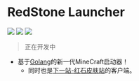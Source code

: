 # RedStone Launcher

<img src="https://img.shields.io/badge/RedStone Skin-Launcher-red" /> <img src="https://img.shields.io/badge/MineCraft_Launcher-RedStone_Launcher-brightgreen" /> <img src="https://img.shields.io/badge/RedStone_Launcher-Developing-brightgreen" />


> 正在开发中


* 基于[Golang](https://golang.google.cn/)的新一代MineCraft启动器！ 
  * 同时也是[下一站-红石皮肤站](https://github.com/redstone-skin/skin-server-next)的客户端。

